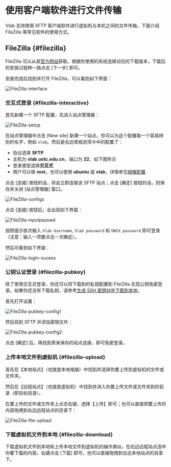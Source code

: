# 使用客户端软件进行文件传输

Vlab 支持使用 SFTP 客户端软件进行虚拟机与本机之间的文件传输。下面介绍 FileZilla 等常见软件的使用方式。

## FileZilla {#filezilla}

FileZilla 可以从其[官方网站](https://filezilla-project.org/download.php?show_all=1)获取，根据你使用的系统选择对应的下载版本，下载后的安装过程种一路点击 \[下一步\] 即可。

安装完成后找到并打开 FileZilla，可以看到如下界面：

![FileZilla-interface](../images/FileZilla-interface.png)

### 交互式登录 {#filezilla-interactive}

首先新建一个 SFTP 配置，先进入站点管理器：

![FileZilla-setup](../images/FileZilla-setup.png)

在站点管理器中点击 \[New site\] 新建一个站点，你可以为这个配置取一个容易辨别的名字，例如 `vlab`。然后是右边常规选项卡中的配置了：

- 协议选择 **SFTP**
- 主机为 **vlab.ustc.edu.cn**，端口为 **22**，如下图所示
- 登录类型选择**交互式**
- 用户可以填 **root**，也可以使用 **ubuntu** 或 **vlab**，详情参见[镜像配置](../advanced/images.md#image-content)

点击 \[连接\] 按钮的话，将会立即连接该 SFTP 站点；点击 \[确定\] 按钮的话，则保存并关闭 \[站点管理器\] 窗口。

![FileZilla-configs](../images/FileZilla-configs.png)

点击 \[连接\] 按钮后，会出现如下界面：

![FileZilla-inputpasswd](../images/FileZilla-inputpasswd.png)

按照提示依次输入 `Vlab Username`, `Vlab password` 和 `UNIX password` 即可登录（注意：输入一项要点击一次确定）。

然后可看到如下界面：

![FileZilla-login-sucess](../images/FileZilla-login-sucess.png)

### 公钥认证登录 {#filezilla-pubkey}

除了使用交互式登录，你还可以将下载到的私钥配置到 FileZilla 实现公钥免密登录。如果你还没有下载私钥，请参考[生成 SSH 密钥对并下载到本地](../login/ssh.md#get-pubkey)。

首先打开设置：

![FileZilla-pubkey-config1](../images/FileZilla-pubkey-config1.png)

然后找到 SFTP 并添加密钥文件：

![FileZilla-pubkey-config2](../images/FileZilla-pubkey-config2.png)

点击 \[确定\] 后，再找到原来保存的站点连接，即可免密登录。

### 上传本地文件到虚拟机 {#filezilla-upload}

首先在【本地站点】（也就是本地电脑）中找到并选择你要上传到虚拟机的文件或文件夹。

然后在【远程站点】（也就是虚拟机）中找到并进入你要上传文件或文件夹到的目录（即目标目录）。

在要上传的文件或文件夹上点击右键，选择【上传】即可；也可以直接把要上传的内容拖拽到右边远程站点的目录下：

![FileZilla-file-upload](../images/FileZilla-file-upload.png)

### 下载虚拟机文件到本地 {#filezilla-download}

下载虚拟机文件到本地和上传本地文件到虚拟机的操作类似，在右边远程站点选中你要下载的内容，右键点击 \[下载\] 即可，也可以直接拖拽到左边本地站点的目录下。
